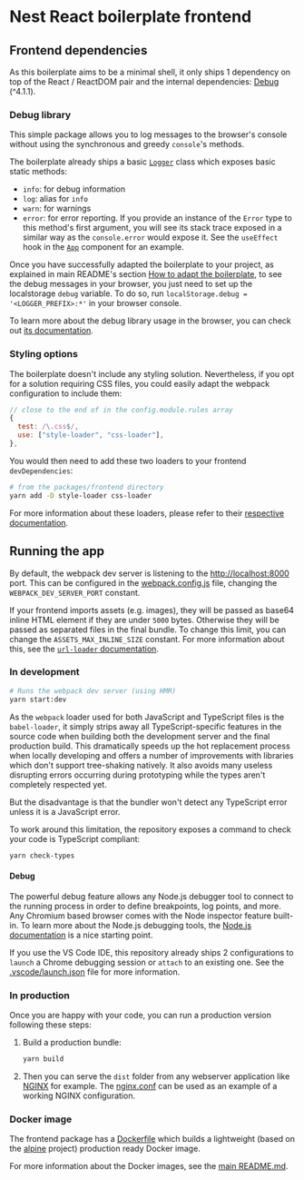 # Nest React boilerplate frontend

## Frontend dependencies

As this boilerplate aims to be a minimal shell, it only ships 1 dependency on top of the React / ReactDOM pair and the internal dependencies: [Debug](https://github.com/visionmedia/debug) (^4.1.1).

### Debug library

This simple package allows you to log messages to the browser's console without using the synchronous and greedy `console`'s methods.

The boilerplate already ships a basic [`Logger`](./packages/frontend/src/utils/logger.ts) class which exposes basic static methods:

- `info`: for debug information
- `log`: alias for `info`
- `warn`: for warnings
- `error`: for error reporting. If you provide an instance of the `Error` type to this method's first argument, you will see its stack trace exposed in a similar way as the `console.error` would expose it. See the `useEffect` hook in the [`App`](./src/components/App/App.tsx) component for an example.

Once you have successfully adapted the boilerplate to your project, as explained in main README's section [How to adapt the boilerplate](../../README.md#how-to-adapt-the-boilerplate), to see the debug messages in your browser, you just need to set up the localstorage `debug` variable. To do so, run `localStorage.debug = '<LOGGER_PREFIX>:*'` in your browser console.

To learn more about the debug library usage in the browser, you can check out [its documentation](https://github.com/visionmedia/debug#browser-support).

### Styling options

The boilerplate doesn't include any styling solution. Nevertheless, if you opt for a solution requiring CSS files, you could easily adapt the webpack configuration to include them:

```js
// close to the end of in the config.module.rules array
{
  test: /\.css$/,
  use: ["style-loader", "css-loader"],
},
```

You would then need to add these two loaders to your frontend `devDependencies`:

```sh
# from the packages/frontend directory
yarn add -D style-loader css-loader
```

For more information about these loaders, please refer to their [respective documentation](https://webpack.js.org/loaders/#styling).

## Running the app

By default, the webpack dev server is listening to the [http://localhost:8000](http://localhost:8000) port. This can be configured in the [webpack.config.js](./webpack.config.js) file, changing the `WEBPACK_DEV_SERVER_PORT` constant.

If your frontend imports assets (e.g. images), they will be passed as base64 inline HTML element if they are under `5000` bytes. Otherwise they will be passed as separated files in the final bundle. To change this limit, you can change the `ASSETS_MAX_INLINE_SIZE` constant. For more information about this, see the [`url-loader` documentation](https://webpack.js.org/loaders/url-loader).

### In development

```sh
# Runs the webpack dev server (using HMR)
yarn start:dev
```

As the `webpack` loader used for both JavaScript and TypeScript files is the `babel-loader`, it simply strips away all TypeScript-specific features in the source code when building both the development server and the final production build. This dramatically speeds up the hot replacement process when locally developing and offers a number of improvements with libraries which don't support tree-shaking natively. It also avoids many useless disrupting errors occurring during prototyping while the types aren't completely respected yet.

But the disadvantage is that the bundler won't detect any TypeScript error unless it is a JavaScript error.

To work around this limitation, the repository exposes a command to check your code is TypeScript compliant:

```sh
yarn check-types
```

#### Debug

The powerful debug feature allows any Node.js debugger tool to connect to the running process in order to define breakpoints, log points, and more. Any Chromium based browser comes with the Node inspector feature built-in. To learn more about the Node.js debugging tools, the [Node.js documentation](https://nodejs.org/de/docs/guides/debugging-getting-started/) is a nice starting point.

If you use the VS Code IDE, this repository already ships 2 configurations to `launch` a Chrome debugging session or `attach` to an existing one. See the [.vscode/launch.json](../../.vscode/launch.json) file for more information.

### In production

Once you are happy with your code, you can run a production version following these steps:

1. Build a production bundle:

   ```sh
   yarn build
   ```

2. Then you can serve the `dist` folder from any webserver application like [NGINX](https://nginx.org/) for example. The [nginx.conf](./nginx.conf) can be used as an example of a working NGINX configuration.

### Docker image

The frontend package has a [Dockerfile](./Dockerfile) which builds a lightweight (based on the [alpine](https://alpinelinux.org/) project) production ready Docker image.

For more information about the Docker images, see the [main README.md](../../README.md#docker-images).
